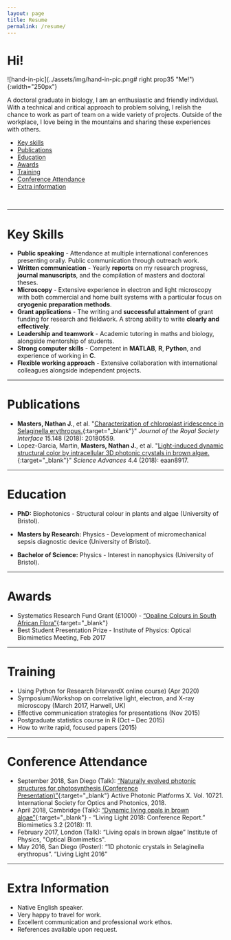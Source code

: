 ```yaml
---
layout: page
title: Resume
permalink: /resume/
---
```


# **Hi!**

![hand-in-pic](../assets/img/hand-in-pic.png# right prop35 "Me!"){:width="250px"}



A doctoral graduate in biology, I am an enthusiastic and friendly individual. With a 
technical and critical approach to problem solving, I relish the chance to work as part 
of team on a wide variety of projects. Outside of the workplace, I love being in the 
mountains and sharing these experiences with others.

- [Key skills](#key-skills)
- [Publications](#publications)
- [Education](#education)
- [Awards](#awards)
- [Training](#training)
- [Conference Attendance](#conferences)
- [Extra information](#extra)

<br>

  
---

# Key Skills<a name="key-skills"></a>

- **Public speaking** - Attendance at multiple international conferences presenting orally. 
Public communication through outreach work.
- **Written communication** - Yearly **reports** on my research progress, **journal manuscripts**, 
and the compilation of masters and doctoral theses.
- **Microscopy** - Extensive experience in electron and light microscopy with both 
commercial and home built systems with a particular focus on **cryogenic preparation methods**.
- **Grant applications** - The writing and **successful attainment** of grant funding for 
research and fieldwork. A strong ability to write **clearly and effectively**.
- **Leadership and teamwork** - Academic tutoring in maths and biology, alongside 
mentorship of students.
- **Strong computer skills** - Competent in **MATLAB**, **R**, **Python**, and experience
 of working in **C**.
- **Flexible working approach** - Extensive collaboration with international colleagues 
alongside independent projects.

---

# Publications<a name="publications"></a>

- **Masters, Nathan J.**, et al. "[Characterization of chloroplast iridescence in Selaginella 
erythropus.](https://royalsocietypublishing.org/doi/full/10.1098/rsif.2018.0559){:target="_blank"}" *Journal
 of the Royal Society Interface* 15.148 (2018): 20180559.
- Lopez-Garcia, Martin, **Masters, Nathan J.**, et al. "[Light-induced dynamic structural 
color by intracellular 3D photonic crystals in brown algae.](https://advances.sciencemag.org/content/4/4/eaan8917.abstract){:target="_blank"}"
 *Science Advances* 4.4 (2018): 
eaan8917.

---

# Education<a name="education"></a>

- **PhD:** Biophotonics - Structural colour in plants and algae (University of Bristol).

- **Masters by Research:** Physics - Development of micromechanical sepsis diagnostic device (University of Bristol).

- **Bachelor of Science:** Physics - Interest in nanophysics (University of Bristol).

---

# Awards<a name="awards"></a>

- Systematics Research Fund Grant (£1000) - [“Opaline Colours in South African Flora”](https://systass.org/srf-results-2017-2018/){:target="_blank"}
- Best Student Presentation Prize - Institute of Physics: Optical Biomimetics Meeting, Feb 2017

---

# Training<a name="training"></a>

- Using Python for Research (HarvardX online course) (Apr 2020)
- Symposium/Workshop on correlative light, electron,
and X-ray microscopy (March 2017, Harwell, UK)
- Effective communication strategies for presentations (Nov 2015)
- Postgraduate statistics course in R (Oct – Dec 2015)
- How to write rapid, focused papers (2015)

---

# Conference Attendance<a name="conferences"></a>

- September 2018, San Diego (Talk): [“Naturally evolved photonic structures for photosynthesis 
(Conference Presentation)”](https://spie.org/Publications/Proceedings/Paper/10.1117/12.2320984?SSO=1){:target="_blank"} 
Active Photonic Platforms X. Vol. 10721. International Society for Optics and Photonics, 2018.
- April 2018, Cambridge (Talk): [“Dynamic living opals in brown algae”](https://doi.org/10.3390/biomimetics3020011){:target="_blank"} - 
“Living Light 2018: Conference Report.” Biomimetics 3.2 (2018): 11.
- February 2017, London (Talk): “Living opals in brown algae” Institute of Physics, "Optical Biomimetics".
- May 2016, San Diego (Poster): “1D photonic crystals in Selaginella erythropus”. “Living Light 2016”

---

# Extra Information<a name="extra"></a>

-  Native English speaker.
-  Very happy to travel for work.
-  Excellent communication and professional work ethos.
-  References available upon request.
